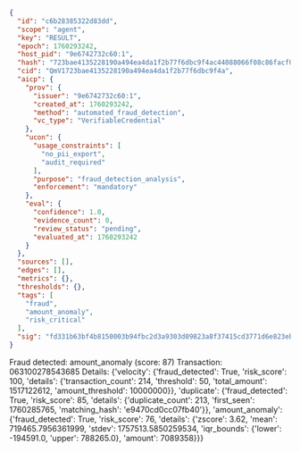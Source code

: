 ```json
{
  "id": "c6b28385322d83dd",
  "scope": "agent",
  "key": "RESULT",
  "epoch": 1760293242,
  "host_pid": "9e6742732c60:1",
  "hash": "723bae4135228190a494ea4da1f2b77f6dbc9f4ac44088066f08c86facf0ab35",
  "cid": "QmV1723bae4135228190a494ea4da1f2b77f6dbc9f4a",
  "aicp": {
    "prov": {
      "issuer": "9e6742732c60:1",
      "created_at": 1760293242,
      "method": "automated_fraud_detection",
      "vc_type": "VerifiableCredential"
    },
    "ucon": {
      "usage_constraints": [
        "no_pii_export",
        "audit_required"
      ],
      "purpose": "fraud_detection_analysis",
      "enforcement": "mandatory"
    },
    "eval": {
      "confidence": 1.0,
      "evidence_count": 0,
      "review_status": "pending",
      "evaluated_at": 1760293242
    }
  },
  "sources": [],
  "edges": [],
  "metrics": {},
  "thresholds": {},
  "tags": [
    "fraud",
    "amount_anomaly",
    "risk_critical"
  ],
  "sig": "fd331b63bf4b8150003b94fbc2d3a9303d09823a8f37415cd3771d6e823eb50e"
}
```

Fraud detected: amount_anomaly (score: 87)
Transaction: 063100278543685
Details: {'velocity': {'fraud_detected': True, 'risk_score': 100, 'details': {'transaction_count': 214, 'threshold': 50, 'total_amount': 1517122612, 'amount_threshold': 10000000}}, 'duplicate': {'fraud_detected': True, 'risk_score': 85, 'details': {'duplicate_count': 213, 'first_seen': 1760285765, 'matching_hash': 'e9470cd0cc07fb40'}}, 'amount_anomaly': {'fraud_detected': True, 'risk_score': 76, 'details': {'zscore': 3.62, 'mean': 719465.7956361999, 'stdev': 1757513.5850259534, 'iqr_bounds': {'lower': -194591.0, 'upper': 788265.0}, 'amount': 7089358}}}